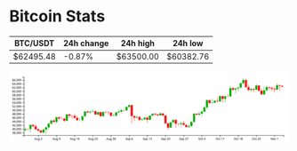 # Bitcoin Stats

BTC/USDT|24h change|24h high|24h low|
|---|---|---|---|
|$62495.48|-0.87%|$63500.00|$60382.76|

<img src="./chart.svg">
